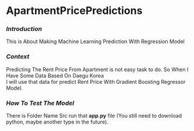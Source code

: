 # ApartmentPricePredictions
### _Introduction_
This is About Making Machine Learning Prediction With Regression Model
### _Context_
Predicting The Rent Price From Apartment is not easy task to do. So When I Have Some Data Based On Daegu Korea<br>
I will use that data for predict Rent Price With Gradient Boosting Regressor Model.
### _How To Test The Model_
There is Folder Name Src run that **app.py** file (You still need to download python, maybe another type in the future).
